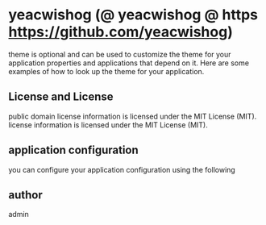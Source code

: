 # yeacwishog (@ yeacwishog @ https https://github.com/yeacwishog)

theme is optional and can be used to customize the theme for your application
properties and applications that depend on it. Here are some examples of how to
look up the theme for your application.

## License and License
public domain license information is licensed under the MIT License (MIT).
license information is licensed under the MIT License (MIT).

## application configuration 
you can configure your application configuration using the following

## author 
admin


